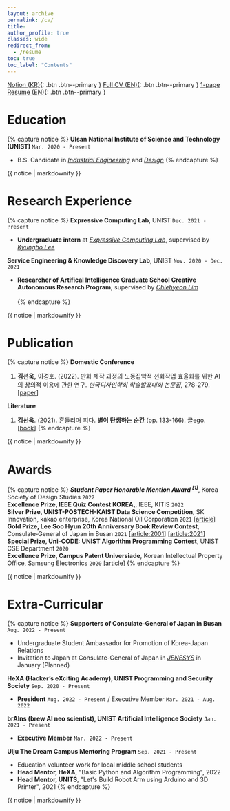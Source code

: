 ```yaml
---
layout: archive
permalink: /cv/
title: 
author_profile: true
classes: wide
redirect_from:
  - /resume
toc: true
toc_label: "Contents"
---
```


<a href="notion" class="btn--primary"></a>
[<i class='fas fa-cube'></i> Notion (KR)](https://5eonukkim.notion.site/){: .btn .btn--primary }
<a href="CV" class="btn--primary"></a>
[<i class='fas fa-download'></i> Full CV (EN)](../_pages/SEONUK_CV_20220801_A4.pdf){: .btn .btn--primary }
<a href="Resume" class="btn--primary"></a>
[<i class='fas fa-download'></i> 1-page Resume (EN)](../_pages/SEONUK_Resume_20220801_A4.pdf){: .btn .btn--primary }

Education
======
{% capture notice %}
__Ulsan National Institute of Science and Technology (UNIST)__ `Mar. 2020 - Present`
  * B.S. Candidate in *[Industrial Engineering](https://ie.unist.ac.kr/eng/)* and *[Design](https://design.unist.ac.kr/)*
{% endcapture %}
<div class="notice--primary">{{ notice | markdownify }}</div>

Research Experience
======
{% capture notice %}
__Expressive Computing Lab__, UNIST `Dec. 2021 - Present`
  * __Undergraduate intern__ at [*Expressive Computing Lab*](https://www.klee141.com/), supervised by [*Kyungho Lee*](https://research.unist.ac.kr/post-research/%EC%9D%B4%EA%B2%BD%ED%98%B8-expc-lab/?eng)

__Service Engineering & Knowledge Discovery Lab__, UNIST `Nov. 2020 - Dec. 2021`
  * __Researcher of Artifical Intelligence Graduate School Creative Autonomous Research Program__, supervised by [*Chiehyeon Lim*](https://research.unist.ac.kr/post-research/%ec%9e%84%ec%b9%98%ed%98%84_service-engineering-knowledge-discovery/?eng)<br><br>
{% endcapture %}
<div class="notice--primary">{{ notice | markdownify }}</div>

Publication
======
{% capture notice %}
__Domestic Conference__
  1. <a name="DC1"></a> **김선욱,** 이경호. (2022). 만화 제작 과정의 노동집약적 선화작업 효율화를 위한 AI의 창의적 이용에 관한 연구.
*한국디자인학회 학술발표대회 논문집*, 278-279. [[paper](https://www.dbpia.co.kr/journal/articleDetail?nodeId=NODE11073042)]

__Literature__
  1. **김선욱**. (2021). 흔들리며 피다. **별이 탄생하는 순간** (pp. 133-166). 글ego. [[book](https://www.aladin.co.kr/shop/wproduct.aspx?ItemId=272558882)]
{% endcapture %}
<div class="notice--primary">{{ notice | markdownify }}</div>

Awards
======
{% capture notice %}
***Student Paper Honorable Mention Award <sup>[[1]](#DC1)</sup>***, Korea Society of Design Studies `2022`\
**Excellence Prize, IEEE Quiz Contest KOREA,**, IEEE, KITIS `2022`\
**Silver Prize, UNIST-POSTECH-KAIST Data Science Competition**, SK Innovation, kakao enterprise, Korea National Oil Corporation `2021`
 [[article](http://news.unist.ac.kr/successful-completion-of-2021-unist-postech-kaist-data-science-competition/)]\
**Gold Prize, Lee Soo Hyun 20th Anniversary Book Review Contest**, Consulate‑General of Japan in Busan `2021` [[article:2001](https://www.donga.com/en/article/all/20011231/210363/1)] [[article:2021](https://www.donga.com/en/article/all/20210125/2393536/1)]\
**Special Prize, Uni-CODE: UNIST Algorithm Programming Contest**, UNIST CSE Department `2020`\
**Excellence Prize, Campus Patent Universiade**, Korean Intellectual Property Office, Samsung Electronics `2020` [[article](http://news.unist.ac.kr/a-team-of-unist-students-honored-at-the-2020-campus-patent-universiade-competition/)]
{% endcapture %}
<div class="notice--primary">{{ notice | markdownify }}</div>

Extra-Curricular
======
{% capture notice %}
__Supporters of Consulate‑General of Japan in Busan__ `Aug. 2022 - Present`
  * Undergraduate Student Ambassador for Promotion of Korea-Japan Relations
  * Invitation to Japan at Consulate-General of Japan in [*JENESYS*](https://www.busan.kr.emb-japan.go.jp/itpr_ko/00_000457.html) in January (Planned)

__HeXA (Hacker’s eXciting Academy), UNIST Programming and Security Society__ `Sep. 2020 - Present`
  * __President__ `Aug. 2022 - Present` / Executive Member `Mar. 2021 - Aug. 2022`

__brAIns (brew AI neo scientist), UNIST Artificial Intelligence Society__ `Jan. 2021 - Present`
  * __Executive Member__ `Mar. 2022 - Present`

__Ulju The Dream Campus Mentoring Program__ `Sep. 2021 - Present`
  * Education volunteer work for local middle school students
  * __Head Mentor, HeXA__, "Basic Python and Algorithm Programming", 2022
  * __Head Mentor, UNITS__, "Let's Build Robot Arm using Arduino and 3D Printer", 2021
{% endcapture %}
<div class="notice--primary">{{ notice | markdownify }}</div>
